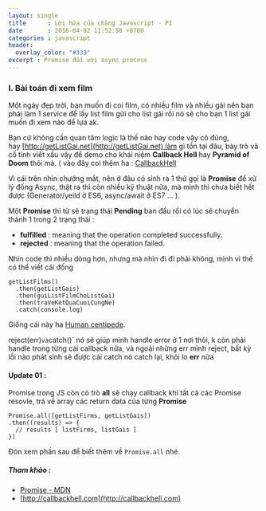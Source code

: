 ```yaml
---
layout: single
title      : Lời hứa của chàng Javascript - P1
date       : 2016-04-02 11:52:58 +0700
categories : javascript
header:
  overlay_color: "#333"
excerpt : Promise đối với async process
---
```

### I. Bài toán đi xem film
Một ngày đẹp trời, bạn muốn đi coi film, có nhiều film và nhiều gái nên bạn phải làm 1 service để lấy list film gửi cho list gái rồi nó sẽ cho bạn 1 list gái muốn đi xem nào để lựa ak.

Bạn cứ không cần quan tâm logic là thế nào hay code vậy có đúng, hay [http://getListGai.net](http://getListGai.net) làm gì tồn tại đâu, bày trò và cố tình viết xấu vậy để demo cho khái niệm **Callback Hell** hay **Pyramid of Doom** thôi mà. ( vào đây coi thêm ha : [CallbackHell](http://callbackhell.com)

Vì cái trên nhìn chướng mắt, nên ở đâu có sinh ra 1 thứ gọi là **Promise** để xử lý đống Async, thật ra thì còn nhiều kỹ thuật nữa, mà mình thì chưa biết hết được (Generator/yeild ở ES6, async/await ở ES7 ... ).

Một **Promise** thì từ sẽ trạng thái **Pending** ban đầu rồi có lúc sẽ chuyển thành 1 trong 2 trạng thái :

- **fulfilled** : meaning that the operation completed successfully.
- **rejected** : meaning that the operation failed.

Nhìn code thì nhiều dòng hơn, nhưng mà nhìn đi đỉ phải không, mình vì thế có thể viết cái đống

<pre><code class="js">getListFilms()
  .then(getListGais)
  .then(guiListFilmChoListGai)
  .then(traVeKetQuaCuoiCungNe)
  .catch(console.log)
</code></pre>

Giống cái này ha [Human centipede](https://www.google.com/url?sa=i&amp;rct=j&amp;q=&amp;esrc=s&amp;source=imgres&amp;cd=&amp;cad=rja&amp;uact=8&amp;ved=0ahUKEwjCrcjk8IrLAhWkdKYKHW9JDXAQjRwIBw&amp;url=http%3A%2F%2Fgoogle.com%2Fsearch%3Ftbm%3Disch%26q%3DThe%2520Human%2520Centipede&amp;psig=AFQjCNG3kIOmVJXvqcHACzMPqlHcm5SSmw&amp;ust=1456213667220289).

reject(err)` và `catch()` nó sẽ giúp mình handle error ở 1 nơi thôi, k còn phải handle trong từng cái callback nữa, và ngoài những err mình reject, bất kỳ lỗi nào phát sinh sẽ được cái catch nó catch lại, khỏi lo **err** nữa

#### Update 01 :

Promise trong JS còn có trò **all** sẽ chạy callback khi tất cả các Promise resovle, trả về array các return data của từng **Promise**

<pre><code class="javascript">Promise.all([getListFirms, getListGais])
.then((results) => {
  // results [ listFirms, listGais ]
})</code></pre>

Đón xem phần sau để biết thêm về `Promise.all` nhé.

##### Tham khảo :
+ [Promise - MDN](https://developer.mozilla.org/en-US/docs/Web/JavaScript/Reference/Global_Objects/Promise)
+ [http://callbackhell.com](http://callbackhell.com)

